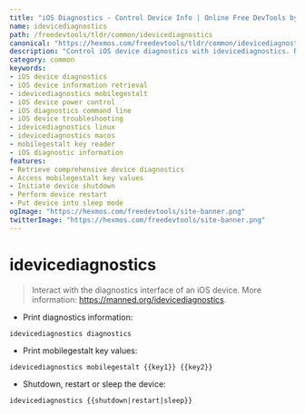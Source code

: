 ```yaml
---
title: "iOS Diagnostics - Control Device Info | Online Free DevTools by Hexmos"
name: idevicediagnostics
path: /freedevtools/tldr/common/idevicediagnostics
canonical: "https://hexmos.com/freedevtools/tldr/common/idevicediagnostics/"
description: "Control iOS device diagnostics with idevicediagnostics. Retrieve device information, manage mobilegestalt keys, and perform power operations easily. Free online tool, no registration required."
category: common
keywords:
- iOS device diagnostics
- iOS device information retrieval
- idevicediagnostics mobilegestalt
- iOS device power control
- iOS diagnostics command line
- iOS device troubleshooting
- idevicediagnostics linux
- idevicediagnostics macos
- mobilegestalt key reader
- iOS diagnostic information
features:
- Retrieve comprehensive device diagnostics
- Access mobilegestalt key values
- Initiate device shutdown
- Perform device restart
- Put device into sleep mode
ogImage: "https://hexmos.com/freedevtools/site-banner.png"
twitterImage: "https://hexmos.com/freedevtools/site-banner.png"
---
```


# idevicediagnostics

> Interact with the diagnostics interface of an iOS device.
> More information: <https://manned.org/idevicediagnostics>.

- Print diagnostics information:

`idevicediagnostics diagnostics`

- Print mobilegestalt key values:

`idevicediagnostics mobilegestalt {{key1}} {{key2}}`

- Shutdown, restart or sleep the device:

`idevicediagnostics {{shutdown|restart|sleep}}`
